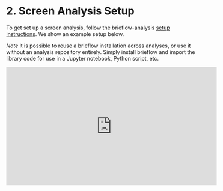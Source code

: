 # 2. Screen Analysis Setup

To get set up a screen analysis, follow the brieflow-analysis [setup instructions](https://github.com/cheeseman-lab/brieflow-analysis?tab=readme-ov-file#set-up).
We show an example setup below.

*Note* it is possible to reuse a brieflow installation across analyses, or use it without an analysis repository entirely.
Simply install brieflow and import the library code for use in a Jupyter notebook, Python script, etc.

<iframe width="560" height="315" src="https://www.youtube.com/embed/qKhM52VQHNg" frameborder="0" allowfullscreen></iframe>

